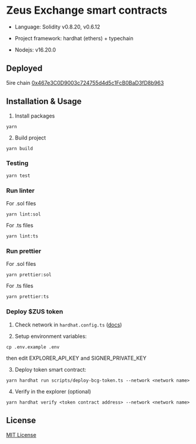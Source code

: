 # Zeus Exchange smart contracts

- Language: Solidity v0.8.20, v0.6.12

- Project framework: hardhat (ethers) + typechain

- Nodejs: v16.20.0

## Deployed

5ire chain [0x467e3C0D9003c724755d4d5c1FcB0BaD3fD8b963](https://testnet.5irescan.io/contract/evm/0x467e3C0D9003c724755d4d5c1FcB0BaD3fD8b963)

## Installation & Usage

1. Install packages
```
yarn
```

2. Build project
```
yarn build
```

### Testing

```
yarn test
```

### Run linter

For .sol files
```
yarn lint:sol
```

For .ts files
```
yarn lint:ts
```

### Run prettier

For .sol files
```
yarn prettier:sol
```

For .ts files
```
yarn prettier:ts
```

### Deploy $ZUS token

1. Check network in ```hardhat.config.ts``` ([docs](https://hardhat.org/config/))

2. Setup environment variables:
```
cp .env.example .env
```

then edit EXPLORER_API_KEY and SIGNER_PRIVATE_KEY

3. Deploy token smart contract:
```
yarn hardhat run scripts/deploy-bcg-token.ts --network <network name>
```

4. Verify in the explorer (optional)
```
yarn hardhat verify <token contract address> --network <network name>
```


## License

[MIT License](./LICENSE)
